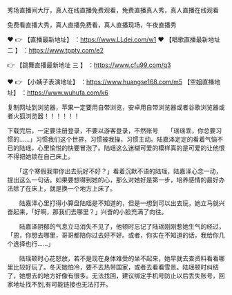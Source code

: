 秀场直播间大厅，真人在线直播免费观看，免费直播真人秀，真人直播在线观看

免费看直播大秀，真人直播免费看，真人直播现场，午夜直播秀

❤️ 👉 【直播最新地址】 ：https://www.LLdei.com/w1  ❤️  【唱歌直播最新地址 二 】 ：https://www.tppty.com/e2

 👉 【跳舞直播最新地址  三 】 ：https://www.cfu99.com/q3

❤️ 👉 【小姨子表演地址】 ：https://www.huangse168.com/m5   【空姐直播地址】 ：https://www.wuhufa.com/k6

复制网址到浏览器，苹果一定要用自带浏览，安卓用自带浏览器或者谷歌浏览器或者火狐浏览器！！！！！！

下载完后，一定要注册登录，不要以游客登录，不然账号　　「瑶瑶乖，你总要习惯的……」习惯我们这个世界，习惯被我操，习惯主动。陆嘉泽定定的看着气恼不已的陆瑶，心里愉悦的快要冒泡了。陆瑶这么迷糊可爱的模样真的是可爱的让他恨不得把她锁在自己床上。

　　「这个寒假我带你出去玩好不好？」看着沉默不语的陆瑶，陆嘉泽心念一动，提出这么一句话。如果要想得到她的心，那么对她好是第一步，培养感情的最好办法除了在床上，就是换一个地方上床了。

　　陆嘉泽心里打得小算盘陆瑶是不知道的，但是一想到可以出去玩，她立马就兴奋起来，「好啊，那我们去哪里？」兴奋的小脸充满了向往。

　　陆嘉泽阴郁的气息立马消失不见了，他顿时忘记了陆瑶刚刚惹她生气的经过，「恩，你想去哪里，哥哥都陪你过去好不好。或者，你实在不知道的话，我给你几个选择也行……」

　　陆瑶顿时心花怒放，若不是现在身体难受的坐不起来，她早就去查资料看看哪里比较好玩了。冬天她怕冷，要不去热带国家，或者去看看雪景。陆瑶顿时纠结了，她想去的地方好像有很多。无法找回，建议绑定手机号防止以后丢失账号，回家地址找不到,有可能链接也无法打开。
